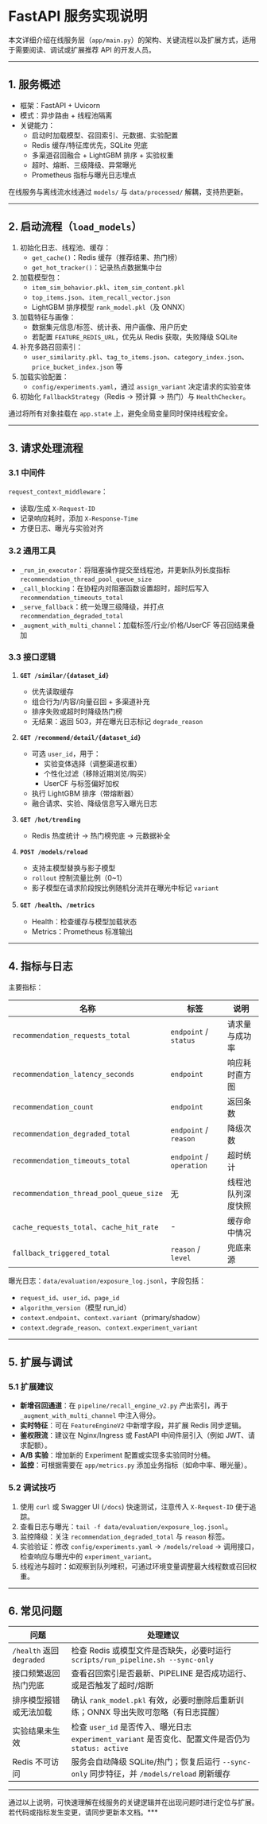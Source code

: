 # FastAPI 服务实现说明

本文详细介绍在线服务层（`app/main.py`）的架构、关键流程以及扩展方式，适用于需要阅读、调试或扩展推荐 API 的开发人员。

---

## 1. 服务概述

- 框架：FastAPI + Uvicorn
- 模式：异步路由 + 线程池隔离
- 关键能力：
  - 启动时加载模型、召回索引、元数据、实验配置
  - Redis 缓存/特征库优先，SQLite 兜底
  - 多渠道召回融合 + LightGBM 排序 + 实验权重
  - 超时、熔断、三级降级、异常曝光
  - Prometheus 指标与曝光日志埋点

在线服务与离线流水线通过 `models/` 与 `data/processed/` 解耦，支持热更新。

---

## 2. 启动流程（`load_models`）

1. 初始化日志、线程池、缓存：
   - `get_cache()`：Redis 缓存（推荐结果、热门榜）
   - `get_hot_tracker()`：记录热点数据集中台
2. 加载模型包：
   - `item_sim_behavior.pkl`、`item_sim_content.pkl`
   - `top_items.json`、`item_recall_vector.json`
   - LightGBM 排序模型 `rank_model.pkl`（及 ONNX）
3. 加载特征与画像：
   - 数据集元信息/标签、统计表、用户画像、用户历史
   - 若配置 `FEATURE_REDIS_URL`，优先从 Redis 获取，失败降级 SQLite
4. 补充多路召回索引：
   - `user_similarity.pkl`、`tag_to_items.json`、`category_index.json`、`price_bucket_index.json` 等
5. 加载实验配置：
   - `config/experiments.yaml`，通过 `assign_variant` 决定请求的实验变体
6. 初始化 `FallbackStrategy`（Redis → 预计算 → 热门）与 `HealthChecker`。

通过将所有对象挂载在 `app.state` 上，避免全局变量同时保持线程安全。

---

## 3. 请求处理流程

### 3.1 中间件

`request_context_middleware`：

- 读取/生成 `X-Request-ID`
- 记录响应耗时，添加 `X-Response-Time`
- 方便日志、曝光与实验对齐

### 3.2 通用工具

- `_run_in_executor`：将阻塞操作提交至线程池，并更新队列长度指标 `recommendation_thread_pool_queue_size`
- `_call_blocking`：在协程内对阻塞函数设置超时，超时后写入 `recommendation_timeouts_total`
- `_serve_fallback`：统一处理三级降级，并打点 `recommendation_degraded_total`
- `_augment_with_multi_channel`：加载标签/行业/价格/UserCF 等召回结果叠加

### 3.3 接口逻辑

1. **`GET /similar/{dataset_id}`**
   - 优先读取缓存
   - 组合行为/内容/向量召回 + 多渠道补充
   - 排序失败或超时时降级热门榜
   - 无结果：返回 503，并在曝光日志标记 `degrade_reason`

2. **`GET /recommend/detail/{dataset_id}`**
   - 可选 `user_id`，用于：
     - 实验变体选择（调整渠道权重）
     - 个性化过滤（移除近期浏览/购买）
     - UserCF 与标签偏好加权
   - 执行 LightGBM 排序（带熔断器）
   - 融合请求、实验、降级信息写入曝光日志

3. **`GET /hot/trending`**
   - Redis 热度统计 → 热门榜兜底 → 元数据补全

4. **`POST /models/reload`**
   - 支持主模型替换与影子模型
   - `rollout` 控制流量比例（0~1）
   - 影子模型在请求阶段按比例随机分流并在曝光中标记 `variant`

5. **`GET /health`、`/metrics`**
   - Health：检查缓存与模型加载状态
   - Metrics：Prometheus 标准输出

---

## 4. 指标与日志

主要指标：

| 名称 | 标签 | 说明 |
| --- | --- | --- |
| `recommendation_requests_total` | `endpoint` / `status` | 请求量与成功率 |
| `recommendation_latency_seconds` | `endpoint` | 响应耗时直方图 |
| `recommendation_count` | `endpoint` | 返回条数 |
| `recommendation_degraded_total` | `endpoint` / `reason` | 降级次数 |
| `recommendation_timeouts_total` | `endpoint` / `operation` | 超时统计 |
| `recommendation_thread_pool_queue_size` | 无 | 线程池队列深度快照 |
| `cache_requests_total`、`cache_hit_rate` | - | 缓存命中情况 |
| `fallback_triggered_total` | `reason` / `level` | 兜底来源 |

曝光日志：`data/evaluation/exposure_log.jsonl`，字段包括：

- `request_id`、`user_id`、`page_id`
- `algorithm_version`（模型 run_id）
- `context.endpoint`、`context.variant`（primary/shadow）
- `context.degrade_reason`、`context.experiment_variant`

---

## 5. 扩展与调试

### 5.1 扩展建议

- **新增召回通道**：在 `pipeline/recall_engine_v2.py` 产出索引，再于 `_augment_with_multi_channel` 中注入得分。
- **实时特征**：可在 `FeatureEngineV2` 中新增字段，并扩展 Redis 同步逻辑。
- **鉴权限流**：建议在 Nginx/Ingress 或 FastAPI 中间件层引入（例如 JWT、请求配额）。
- **A/B 实验**：增加新的 Experiment 配置或实现多实验同时分桶。
- **监控**：可根据需要在 `app/metrics.py` 添加业务指标（如命中率、曝光量）。

### 5.2 调试技巧

1. 使用 `curl` 或 Swagger UI (`/docs`) 快速测试，注意传入 `X-Request-ID` 便于追踪。
2. 查看日志与曝光：`tail -f data/evaluation/exposure_log.jsonl`。
3. 监控降级：关注 `recommendation_degraded_total` 与 `reason` 标签。
4. 实验验证：修改 `config/experiments.yaml` → `/models/reload` → 调用接口，检查响应与曝光中的 `experiment_variant`。
5. 线程池与超时：如观察到队列堆积，可通过环境变量调整最大线程数或召回权重。

---

## 6. 常见问题

| 问题 | 处理建议 |
| --- | --- |
| `/health` 返回 `degraded` | 检查 Redis 或模型文件是否缺失，必要时运行 `scripts/run_pipeline.sh --sync-only` |
| 接口频繁返回热门兜底 | 查看召回索引是否最新、PIPELINE 是否成功运行、或是否触发了超时/熔断 |
| 排序模型报错或无法加载 | 确认 `rank_model.pkl` 有效，必要时删除后重新训练；ONNX 导出失败可忽略（有日志提醒） |
| 实验结果未生效 | 检查 `user_id` 是否传入、曝光日志 `experiment_variant` 是否变化、配置文件是否仍为 `status: active` |
| Redis 不可访问 | 服务会自动降级 SQLite/热门；恢复后运行 `--sync-only` 同步特征，并 `/models/reload` 刷新缓存 |

---

通过以上说明，可快速理解在线服务的关键逻辑并在出现问题时进行定位与扩展。若代码或指标发生变更，请同步更新本文档。***
